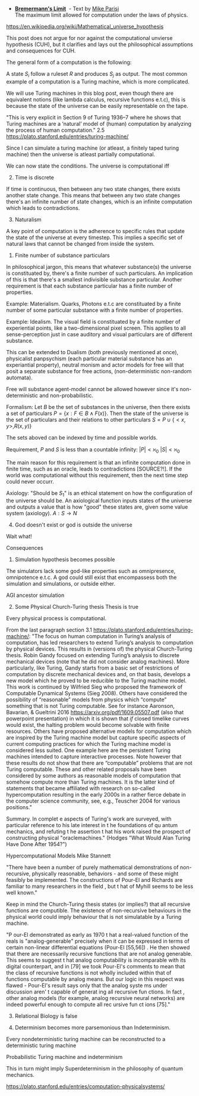 - **[Bremermann's Limit](https://www.orionsarm.com/eg-article/4611947064514)**  - Text by [Mike Parisi](https://www.orionsarm.com/xcms.php?r=oa-people#person23)  
    The maximum limit allowed for computation under the laws of physics.

https://en.wikipedia.org/wiki/Mathematical_universe_hypothesis


This post does not argue for nor against the computational unvierse hypothesis (CUH), but it clarifies and lays out the philosophical assumptions and consequences for CUH. 

The general form of a computation is the following:

A state $S_i$ follow a ruleset $R$ and produces $S_j$ as output. The most common example of a computation is a Turing machine, which is more complicated. 

We will use Turing machines in this blog post, even though there are equivalent notions (like lambda calculus, recursive functions e.t.c), this is because the state of the universe can be easily representable on the tape.

"This is very explicit in Section 9 of Turing 1936–7 where he shows that Turing machines are a ‘natural’ model of (human) computation by analyzing the process of human computation."
2.5 https://plato.stanford.edu/entries/turing-machine/

Since I can simulate a turing machine (or atleast, a finitely taped turing machine) then the universe is atleast partially computational. 



We can now state the conditions. The universe is computational iff

2. Time is discrete 

If time is continuous, then between any two state changes, there exists another state change. This means that between any two state changes there's an infinite number of state changes, which is an infinite computation which leads to contradictions. 

3. Naturalism

A key point of computation is the adherence to specific rules that update the state of the universe at every timestep. This implies a specific set of natural laws that cannot be changed from inside the system. 


1. Finite number of substance particulars 

In philosophical jargon, this means that whatever substance(s) the universe is constituated by, there's a finite number of such particulars. An implication of this is that there's a smallest indivisible substance particular. Another requirement is that each substance particular has a finite number of properties.

Example: Materialism. Quarks, Photons e.t.c are constituated by a finite number of some particular substance with a finite number of properties.

Example: Idealism. The visual field is constituated by a finite number of experiential points, like a two-dimensional pixel screen. This applies to all sense-perception just in case auditory and visual particulars are of different substance.   

This can be extended to Dualism (both previously mentioned at once), physicalist panpsychism (each particular material substance has an experiantial property), neutral monism and actor models for free will that posit a separate substance for free actions, (non-deterministic non-random automata). 

Free will substance agent-model cannot be allowed however since it's non-deterministic and non-probabilistic.

Formalism: Let $B$ be the set of substances in the universe, then there exists a set of particulars $P = \{x : F\in B \wedge F(x) \}$. 
Then the state of the universe is the set of particulars and their relations to other particulars
$S=P\cup\{<x,y>, R(x,y)\}$

The sets aboved can be indexed by time and possible worlds.

Requirement, $P$ and $S$ is less than a countable infinity:
$|P|<\aleph_0$
$|S|<\aleph_0$

The main reason for this requirement is that an infinite computation done in finite time, such as an oracle, leads to contradictions [SOURCE?!]. If the world was computational without this requirement, then the next time step could never occurr. 


Axiology:
"Should be $S_1$" is an ethical statement on how the configuration of the universe should be. An axiological function inputs states of the universe and outputs a value that is how "good" these states are, given some value system (axiology). 
$A: S \rightarrow N$


4. God doesn't exist or god is outside the universe

Wait what!


Consequences

1. Simulation hypothesis becomes possible

The simulators lack some god-like properties such as omnipresence, omnipotence e.t.c. A god could still exist that encompassess both the simulation and simulations, or outside either. 

AGI ancestor simulation

2. Some Physical Church-Turing thesis Thesis is true

Every physical process is computational.

From the last paragraph section 3.1 https://plato.stanford.edu/entries/turing-machine/:
"The focus on human computation in Turing’s analysis of computation, has led researchers to extend Turing’s analysis to computation by physical devices. This results in (versions of) the physical Church-Turing thesis. Robin Gandy focused on extending Turing’s analysis to discrete mechanical devices (note that he did not consider analog machines). More particularly, like Turing, Gandy starts from a basic set of restrictions of computation by discrete mechanical devices and, on that basis, develops a new model which he proved to be reducible to the Turing machine model. This work is continued by Wilfried Sieg who proposed the framework of Computable Dynamical Systems (Sieg 2008). Others have considered the possibility of “reasonable” models from physics which “compute” something that is not Turing computable. See for instance Aaronson, Bavarian, & Gueltrini 2016 https://arxiv.org/pdf/1609.05507.pdf  (also that powerpoint presentation) in which it is shown that _if_ closed timelike curves would exist, the halting problem would become solvable with finite resources. Others have proposed alternative models for computation which are inspired by the Turing machine model but capture specific aspects of current computing practices for which the Turing machine model is considered less suited. One example here are the persistent Turing machines intended to capture interactive processes. Note however that these results do not show that there are “computable” problems that are not Turing computable. These and other related proposals have been considered by some authors as reasonable models of computation that somehow compute more than Turing machines. It is the latter kind of statements that became affiliated with research on so-called hypercomputation resulting in the early 2000s in a rather fierce debate in the computer science community, see, e.g., Teuscher 2004 for various positions."

Summary. In complet e aspects of Turing's work are surveyed, with particular reference to his late interest in t he foundations of qu antum mechanics, and refuting t he assertion t hat his work raised the prospect of constructing physical "oraclemachines." (Hodges "What Would Alan Turing Have Done After 1954?")

Hypercomputational Models Mike Stannett

"There have been a number of purely mathematical demonstrations of non-recursive, physically reasonable, behaviors - and some of these might feasibly be implemented. The constructions of Pour-El and Richards are familiar to many researchers in the field , but t hat of Myhill seems to be less well known."

Keep in mind the Church-Turing thesis states (or implies?) that all recursive functions are computible. The existence of non-recursive behaviours in the physical world could imply behaviour that is not simulatable by a Turing machine.

"P our-El demonstrated as early as 1970 t hat a real-valued function of the reals is "analog-generable" precisely when it can be expressed in terms of certain non-linear differential equations (Pour-EI [55,56]) . He then showed that there are necessarily recursive functions that are not analog generable. This seems to suggest t hat analog computability is incomparable with its digital counterpart, and in [79] we took Pour-El's comments to mean that the class of recursive functions is not wholly included within that of functions computable by analog means. But our logic in this respect was flawed - Pour-El's result says only that the analog syste ms under discussion aren' t capable of generat ing all recursive fun ctions. In fact , other analog models (for example, analog recursive neural networks) are indeed powerful enough to compute all rec ursive fun ct ions [75]."

3. Relational Biology is false

4. Determinism becomes more parsemonious than Indeterminism.
   
Every nondeterministic turing machine can be reconstructed to a deterministic turing machine

Probabilistic Turing machine and indeterminism

This in turn might imply Superdeterminism in the philosophy of quantum mechanics. 

https://plato.stanford.edu/entries/computation-physicalsystems/



